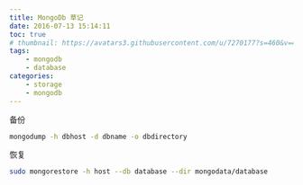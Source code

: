 ```yaml
---
title: MongoDb 草记
date: 2016-07-13 15:14:11
toc: true
# thumbnail: https://avatars3.githubusercontent.com/u/7270177?s=460&v=4
tags: 
    - mongodb
    - database 
categories:
    - storage
    - mongodb
---
```


备份
```bash
mongodump -h dbhost -d dbname -o dbdirectory
```
恢复
```bash
sudo mongorestore -h host --db database --dir mongodata/database
```